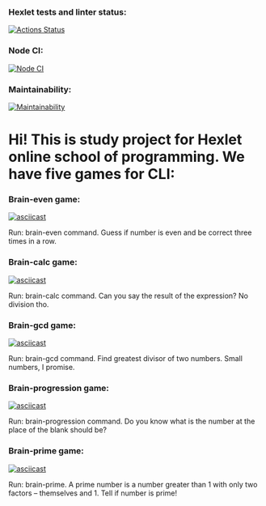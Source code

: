 ### Hexlet tests and linter status:
[![Actions Status](https://github.com/ladadori/frontend-project-lvl1/workflows/hexlet-check/badge.svg)](https://github.com/ladadori/frontend-project-lvl1/actions)

### Node CI:
[![Node CI](https://github.com/ladadori/frontend-project-lvl1/workflows/Node%20CI/badge.svg)](https://github.com/ladadori/frontend-project-lvl1/actions)

### Maintainability:
[![Maintainability](https://api.codeclimate.com/v1/badges/a99a88d28ad37a79dbf6/maintainability)](https://codeclimate.com/github/codeclimate/codeclimate/maintainability)

# Hi! This is study project for Hexlet online school of programming. We have five games for CLI:

### Brain-even game:

[![asciicast](https://asciinema.org/a/453114.svg)](https://asciinema.org/a/453114)

Run: brain-even command. Guess if number is even and be correct three times in a row.

### Brain-calc game:

[![asciicast](https://asciinema.org/a/453128.svg)](https://asciinema.org/a/453128)

Run: brain-calc command. Can you say the result of the expression? No division tho.

### Brain-gcd game:

[![asciicast](https://asciinema.org/a/453135.svg)](https://asciinema.org/a/453135)

Run: brain-gcd command. Find greatest divisor of two numbers. Small numbers, I promise.

### Brain-progression game:

[![asciicast](https://asciinema.org/a/453151.svg)](https://asciinema.org/a/453151)

Run: brain-progression command. Do you know what is the number at the place of the blank should be?

### Brain-prime game:

[![asciicast](https://asciinema.org/a/453392.svg)](https://asciinema.org/a/453392)

Run: brain-prime. A prime number is a number greater than 1 with only two factors – themselves and 1. Tell if number is prime!
